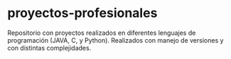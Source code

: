 # proyectos-profesionales
Repositorio con proyectos realizados en diferentes lenguajes de programación (JAVA, C, y Python). Realizados con manejo de versiones y con distintas complejidades.
